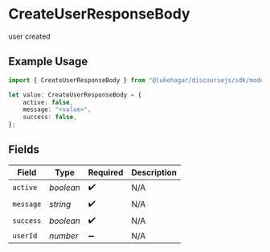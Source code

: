 # CreateUserResponseBody

user created

## Example Usage

```typescript
import { CreateUserResponseBody } from "@lukehagar/discoursejs/sdk/models/operations";

let value: CreateUserResponseBody = {
    active: false,
    message: "<value>",
    success: false,
};
```

## Fields

| Field              | Type               | Required           | Description        |
| ------------------ | ------------------ | ------------------ | ------------------ |
| `active`           | *boolean*          | :heavy_check_mark: | N/A                |
| `message`          | *string*           | :heavy_check_mark: | N/A                |
| `success`          | *boolean*          | :heavy_check_mark: | N/A                |
| `userId`           | *number*           | :heavy_minus_sign: | N/A                |